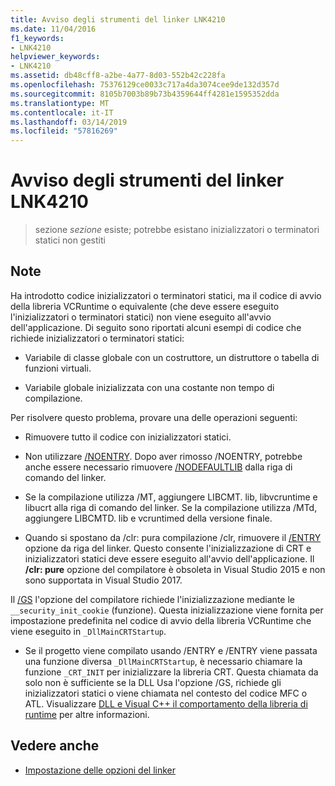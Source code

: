 ```yaml
---
title: Avviso degli strumenti del linker LNK4210
ms.date: 11/04/2016
f1_keywords:
- LNK4210
helpviewer_keywords:
- LNK4210
ms.assetid: db48cff8-a2be-4a77-8d03-552b42c228fa
ms.openlocfilehash: 75376129ce0033c717a4da3074cee9de132d357d
ms.sourcegitcommit: 8105b7003b89b73b4359644ff4281e1595352dda
ms.translationtype: MT
ms.contentlocale: it-IT
ms.lasthandoff: 03/14/2019
ms.locfileid: "57816269"
---
```

# <a name="linker-tools-warning-lnk4210"></a>Avviso degli strumenti del linker LNK4210

> sezione *sezione* esiste; potrebbe esistano inizializzatori o terminatori statici non gestiti

## <a name="remarks"></a>Note

Ha introdotto codice inizializzatori o terminatori statici, ma il codice di avvio della libreria VCRuntime o equivalente (che deve essere eseguito l'inizializzatori o terminatori statici) non viene eseguito all'avvio dell'applicazione. Di seguito sono riportati alcuni esempi di codice che richiede inizializzatori o terminatori statici:

- Variabile di classe globale con un costruttore, un distruttore o tabella di funzioni virtuali.

- Variabile globale inizializzata con una costante non tempo di compilazione.

Per risolvere questo problema, provare una delle operazioni seguenti:

- Rimuovere tutto il codice con inizializzatori statici.

- Non utilizzare [/NOENTRY](../../build/reference/noentry-no-entry-point.md). Dopo aver rimosso /NOENTRY, potrebbe anche essere necessario rimuovere [/NODEFAULTLIB](../../build/reference/nodefaultlib-ignore-libraries.md) dalla riga di comando del linker.

- Se la compilazione utilizza /MT, aggiungere LIBCMT. lib, libvcruntime e libucrt alla riga di comando del linker. Se la compilazione utilizza /MTd, aggiungere LIBCMTD. lib e vcruntimed della versione finale.

- Quando si spostano da /clr: pura compilazione /clr, rimuovere il [/ENTRY](../../build/reference/entry-entry-point-symbol.md) opzione da riga del linker. Questo consente l'inizializzazione di CRT e inizializzatori statici deve essere eseguito all'avvio dell'applicazione. Il **/clr: pure** opzione del compilatore è obsoleta in Visual Studio 2015 e non sono supportata in Visual Studio 2017.

Il [/GS](../../build/reference/gs-buffer-security-check.md) l'opzione del compilatore richiede l'inizializzazione mediante le `__security_init_cookie` (funzione). Questa inizializzazione viene fornita per impostazione predefinita nel codice di avvio della libreria VCRuntime che viene eseguito in `_DllMainCRTStartup`.

- Se il progetto viene compilato usando /ENTRY e /ENTRY viene passata una funzione diversa `_DllMainCRTStartup`, è necessario chiamare la funzione `_CRT_INIT` per inizializzare la libreria CRT. Questa chiamata da solo non è sufficiente se la DLL Usa l'opzione /GS, richiede gli inizializzatori statici o viene chiamata nel contesto del codice MFC o ATL. Visualizzare [DLL e Visual C++ il comportamento della libreria di runtime](../../build/run-time-library-behavior.md) per altre informazioni.

## <a name="see-also"></a>Vedere anche

- [Impostazione delle opzioni del linker](../../build/reference/linking.md)
